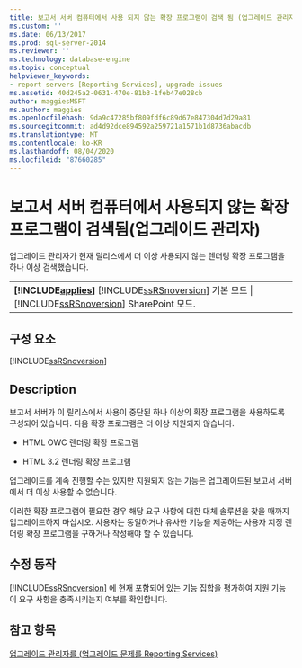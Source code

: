 ```yaml
---
title: 보고서 서버 컴퓨터에서 사용 되지 않는 확장 프로그램이 검색 됨 (업그레이드 관리자) | Microsoft Docs
ms.custom: ''
ms.date: 06/13/2017
ms.prod: sql-server-2014
ms.reviewer: ''
ms.technology: database-engine
ms.topic: conceptual
helpviewer_keywords:
- report servers [Reporting Services], upgrade issues
ms.assetid: 40d245a2-0631-470e-81b3-1feb47e028cb
author: maggiesMSFT
ms.author: maggies
ms.openlocfilehash: 9da9c47285bf809fdf6c89d67e847304d7d29a81
ms.sourcegitcommit: ad4d92dce894592a259721a1571b1d8736abacdb
ms.translationtype: MT
ms.contentlocale: ko-KR
ms.lasthandoff: 08/04/2020
ms.locfileid: "87660285"
---
```

# <a name="obsolete-extensions-were-detected-on-the-report-server-computer-upgrade-advisor"></a>보고서 서버 컴퓨터에서 사용되지 않는 확장 프로그램이 검색됨(업그레이드 관리자)
  업그레이드 관리자가 현재 릴리스에서 더 이상 사용되지 않는 렌더링 확장 프로그램을 하나 이상 검색했습니다.  
  
||  
|-|  
|**[!INCLUDE[applies](../../includes/applies-md.md)]**  [!INCLUDE[ssRSnoversion](../../includes/ssrsnoversion-md.md)] 기본 모드 &#124; [!INCLUDE[ssRSnoversion](../../includes/ssrsnoversion-md.md)] SharePoint 모드.|  
  
## <a name="component"></a>구성 요소  
 [!INCLUDE[ssRSnoversion](../../includes/ssrsnoversion-md.md)]  
  
## <a name="description"></a>Description  
 보고서 서버가 이 릴리스에서 사용이 중단된 하나 이상의 확장 프로그램을 사용하도록 구성되어 있습니다. 다음 확장 프로그램은 더 이상 지원되지 않습니다.  
  
-   HTML OWC 렌더링 확장 프로그램  
  
-   HTML 3.2 렌더링 확장 프로그램  
  
 업그레이드를 계속 진행할 수는 있지만 지원되지 않는 기능은 업그레이드된 보고서 서버에서 더 이상 사용할 수 없습니다.  
  
 이러한 확장 프로그램이 필요한 경우 해당 요구 사항에 대한 대체 솔루션을 찾을 때까지 업그레이드하지 마십시오. 사용자는 동일하거나 유사한 기능을 제공하는 사용자 지정 렌더링 확장 프로그램을 구하거나 작성해야 할 수 있습니다.  
  
## <a name="corrective-action"></a>수정 동작  
 [!INCLUDE[ssRSnoversion](../../includes/ssrsnoversion-md.md)] 에 현재 포함되어 있는 기능 집합을 평가하여 지원 기능이 요구 사항을 충족시키는지 여부를 확인합니다.  
  
## <a name="see-also"></a>참고 항목  
 [업그레이드 관리자를 &#40;업그레이드 문제를 Reporting Services&#41;](../../../2014/sql-server/install/reporting-services-upgrade-issues-upgrade-advisor.md)  
  
  
